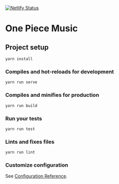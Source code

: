 [![Netlify Status](https://api.netlify.com/api/v1/badges/0a6a77a5-114f-4d4c-9ea3-afee63a882f3/deploy-status)](https://app.netlify.com/sites/one-piece-music/deploys)

# One Piece Music

## Project setup
```
yarn install
```

### Compiles and hot-reloads for development
```
yarn run serve
```

### Compiles and minifies for production
```
yarn run build
```

### Run your tests
```
yarn run test
```

### Lints and fixes files
```
yarn run lint
```

### Customize configuration
See [Configuration Reference](https://cli.vuejs.org/config/).

